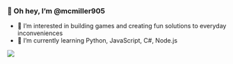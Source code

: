 ### 👋 Oh hey, I’m @mcmiller905
- 👀 I’m interested in building games and creating fun solutions to everyday inconveniences
- 🌱 I’m currently learning Python, JavaScript, C#, Node.js

<!--- <img src="https://github-readme-stats.vercel.app/api?username=mcmiller905"/> --->

<img src="https://github-readme-stats.vercel.app/api/top-langs/?username=mcmiller905"/>
  
<!---
mcmiller905/mcmiller905 is a ✨ special ✨ repository because its `README.md` (this file) appears on your GitHub profile.
You can click the Preview link to take a look at your changes.
--->
